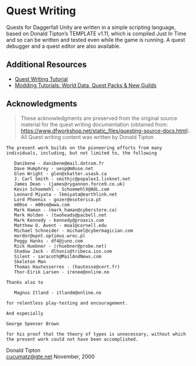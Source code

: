# Quest Writing

Quests for Daggerfall Unity are written in a simple scripting language, based on Donald Tipton’s TEMPLATE v1.11, which is compiled Just In Time and so can be written and tested even while the game is running. A quest debugger and a quest editor are also available.

## Additional Resources
* [Quest Writing Tutorial](https://forums.dfworkshop.net/viewtopic.php?f=25&t=622#p6409)
* [Modding Tutorials: World Data, Quest Packs & New Guilds](https://forums.dfworkshop.net/viewtopic.php?f=22&t=901#p11002)

## Acknowledgments

> These acknowledgments are preserved from the original source material for the quest writing documentation (obtained from: https://www.dfworkshop.net/static_files/questing-source-docs.html). All Quest writing content was written by Donald Tipton


```
The present work builds on the pioneering efforts from many individuals, including, but not limited to, the following

   Danibene - danibene@mail.dotcom.fr
   Dave Humphrey - uesp@m0use.net
   Glen Wright - glen@skatter.usask.ca
   J. Carl Smith - smithjc@popalex1.linknet.net
   James Dean - (james@rygannon.force9.co.uk)
   Kevin Schoemehl - SchoemehlX@AOL.com
   Leonard Miyata - lkmiyata@earthlink.net
   Lord Phoenix - gozer@esoterica.pt
   m00se - m00se@wwa.com
   Mark Haman - (mark_haman@cyberstore.ca)
   Mark Holden - (twoheads@pacbell.net
   Mark Kennedy - kennedy@proaxis.com
   Matthew O. Avent - moa1@cornell.edu
   Michael Schneider - michael@cybermagician.com
   mordor@opnt.optimus.wroc.pl
   Peggy Hanks - df4@juno.com
   Rick Huebner - (rhuebner@probe.net)
   Shadow Jack - dlhonis@tribeca.ios.com
   Silent - saracoth@MailAndNews.com
   Skeleton Man
   Thomas Hautesserres - (hautesse@cert.fr)
   Thor-Eirik Larsen - irenee@online.no

Thanks also to

   Magnus Itland - itlandm@online.no

for relentless play-testing and encouragement.

And especially

George Spenser Brown

for his proof that the theory of types is unnecessary, without which the present work could not have been accomplished.
```

Donald Tipton  
cucumatz@gte.net
November, 2000
